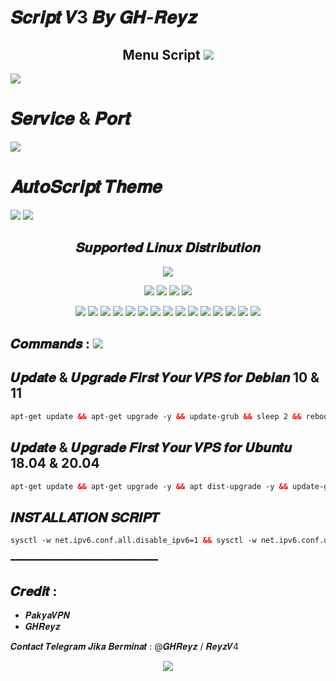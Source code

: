 # 𝑺𝒄𝒓𝒊𝒑𝒕 𝑽3 𝑩𝒚 𝑮𝑯-𝑹𝒆𝒚𝒛
 <h2 align="center">Menu Script <img src="https://i.postimg.cc/2yNJD5nr/IMG-20230107-001923.jpg"></h2>
<img src="https://i.postimg.cc/JzjsrYw8/IMG-20230107-001941.jpg"></h2>

# 𝑺𝒆𝒓𝒗𝒊𝒄𝒆 & 𝑷𝒐𝒓𝒕
<img src="https://i.postimg.cc/1XykFtXM/IMG-20230107-001952.jpg"></h2>

# 𝑨𝒖𝒕𝒐𝑺𝒄𝒓𝒊𝒑𝒕 𝑻𝒉𝒆𝒎𝒆
<img src="https://i.postimg.cc/w380N4wz/IMG-20230107-004553.jpg"></h2>
<img src="https://i.postimg.cc/pTKv84ZV/IMG-20230107-001929.jpg"></h2>



<h2 align="center"> 𝑺𝒖𝒑𝒑𝒐𝒓𝒕𝒆𝒅 𝑳𝒊𝒏𝒖𝒙 𝑫𝒊𝒔𝒕𝒓𝒊𝒃𝒖𝒕𝒊𝒐𝒏</h2>
<p align="center"><img src="https://d33wubrfki0l68.cloudfront.net/5911c43be3b1da526ed609e9c55783d9d0f6b066/9858b/assets/img/debian-ubuntu-hover.png"></p>
<p align="center"><img src="https://img.shields.io/static/v1?style=for-the-badge&logo=debian&label=Debian%2010&message=Buster&color=blue"> <img src="https://img.shields.io/static/v1?style=for-the-badge&logo=debian&label=Debian%2011&message=Bullseye&color=blue"> <img src="https://img.shields.io/static/v1?style=for-the-badge&logo=ubuntu&label=Ubuntu%2018&message=18.04 LTS&color=blue"> <img src="https://img.shields.io/static/v1?style=for-the-badge&logo=ubuntu&label=Ubuntu%2020&message=20.04 LTS&color=blue"></p>

<p align="center"><img src="https://img.shields.io/badge/Service-OpenSSH-success.svg"> <img src="https://img.shields.io/badge/Service-Dropbear-success.svg">  <img src="https://img.shields.io/badge/Service-Websocket-success.svg"> <img src="https://img.shields.io/badge/Service-BadVPN-success.svg">  <img src="https://img.shields.io/badge/Service-Stunnel-success.svg">  <img src="https://img.shields.io/badge/Service-OpenVPN-success.svg">  <img src="https://img.shields.io/badge/Service-Squid3-success.svg">  <img   src="https://img.shields.io/badge/Service-Webmin-success.svg">  <img src="https://img.shields.io/badge/Service-OHP-success.svg">  <img
src="https://img.shields.io/badge/Service-Xray-success.svg">  <img src= "https://img.shields.io/badge/Service-SSR-success.svg">  <img src="https://img.shields.io/badge/Service-Trojan Go-success.svg"> <img src="https://img.shields.io/badge/Service-Trojan-success.svg"> <img src="https://img.shields.io/badge/Service-WireGuard-success.svg"> <img src="https://img.shields.io/badge/Service-Shadowsocks-success.svg">

## 𝑪𝒐𝒎𝒎𝒂𝒏𝒅𝒔 : <img src="https://img.shields.io/static/v1?style=for-the-badge&logo=powershell&label=Shell&message=Bash%20Script&color=lightgray">

## 𝑼𝒑𝒅𝒂𝒕𝒆 & 𝑼𝒑𝒈𝒓𝒂𝒅𝒆 𝑭𝒊𝒓𝒔𝒕 𝒀𝒐𝒖𝒓 𝑽𝑷𝑺 𝒇𝒐𝒓 𝑫𝒆𝒃𝒊𝒂𝒏 10 & 11

  ```html
  apt-get update && apt-get upgrade -y && update-grub && sleep 2 && reboot

  ```

## 𝑼𝒑𝒅𝒂𝒕𝒆 & 𝑼𝒑𝒈𝒓𝒂𝒅𝒆 𝑭𝒊𝒓𝒔𝒕 𝒀𝒐𝒖𝒓 𝑽𝑷𝑺 𝒇𝒐𝒓 𝑼𝒃𝒖𝒏𝒕𝒖 18.04 & 20.04

  ```html
  apt-get update && apt-get upgrade -y && apt dist-upgrade -y && update-grub && sleep 2 && reboot

  ```
 
## 𝑰𝑵𝑺𝑻𝑨𝑳𝑳𝑨𝑻𝑰𝑶𝑵 𝑺𝑪𝑹𝑰𝑷𝑻
```html
sysctl -w net.ipv6.conf.all.disable_ipv6=1 && sysctl -w net.ipv6.conf.default.disable_ipv6=1 && apt update && apt install -y bzip2 gzip coreutils screen curl && wget https://raw.githubusercontent.com/GH-reyz/scriptv3/main/setup.sh && chmod +x setup.sh && sed -i -e 's/\r$//' setup.sh && screen -S setup ./setup.sh

```
━━━━━━━━━━━━━━━━━━━━━━━━━━━━

## 𝑪𝒓𝒆𝒅𝒊𝒕 : 
* 𝑷𝒂𝒌𝒚𝒂𝑽𝑷𝑵 
* 𝑮𝑯𝑹𝒆𝒚𝒛

𝑪𝒐𝒏𝒕𝒂𝒄𝒕 𝑻𝒆𝒍𝒆𝒈𝒓𝒂𝒎 𝑱𝒊𝒌𝒂 𝑩𝒆𝒓𝒎𝒊𝒏𝒂𝒕 : @𝑮𝑯𝑹𝒆𝒚𝒛 / 𝑹𝒆𝒚𝒛𝑽4

<p align="center">
  <a><img src="https://img.shields.io/badge/Copyright%20©-PADU%20AutoScriptVPN%202022.%20All%20rights%20reserved...-blueviolet.svg" style="max-width:200%;">
    </p>
   </p>

